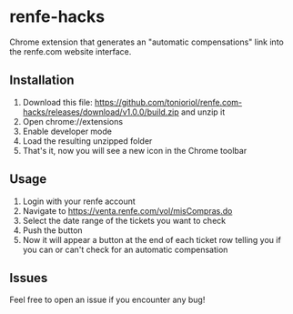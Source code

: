 # renfe-hacks

Chrome extension that generates an "automatic compensations" link into the renfe.com website interface.

## Installation

1. Download this file: https://github.com/tonioriol/renfe.com-hacks/releases/download/v1.0.0/build.zip and unzip it
2. Open chrome://extensions
3. Enable developer mode
4. Load the resulting unzipped folder
5. That's it, now you will see a new icon in the Chrome toolbar

## Usage

1. Login with your renfe account
2. Navigate to https://venta.renfe.com/vol/misCompras.do
3. Select the date range of the tickets you want to check
4. Push the button
5. Now it will appear a button at the end of each ticket row telling you if you can or can't check for an automatic compensation

## Issues

Feel free to open an issue if you encounter any bug!
